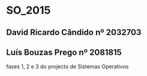 # SO_2015

## David Ricardo Cândido nº 2032703
## Luís Bouzas Prego nº 2081815

fases 1, 2 e 3 do projecto de Sistemas Operativos